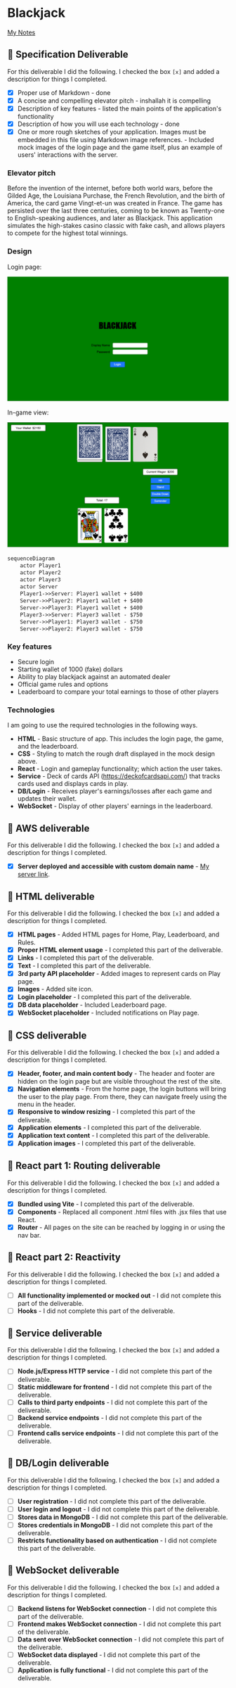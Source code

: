 # Blackjack

[My Notes](notes.md)

## 🚀 Specification Deliverable

For this deliverable I did the following. I checked the box `[x]` and added a description for things I completed.

- [x] Proper use of Markdown - done
- [x] A concise and compelling elevator pitch - inshallah it is compelling
- [x] Description of key features - listed the main points of the application's functionality
- [x] Description of how you will use each technology - done
- [x] One or more rough sketches of your application. Images must be embedded in this file using Markdown image references. - Included mock images of the login page and the game itself, plus an example of users' interactions with the server.

### Elevator pitch

Before the invention of the internet, before both world wars, before the Gilded Age, the Louisiana Purchase, the French Revolution, and the birth of America, the card game Vingt-et-un was created in France. The game has persisted over the last three centuries, coming to be known as Twenty-one to English-speaking audiences, and later as Blackjack. This application simulates the high-stakes casino classic with fake cash, and allows players to compete for the highest total winnings.

### Design

Login page:

![Login mock](blackjacklogin.PNG)

In-game view:

![Game mock](blackjackmock.PNG)

```mermaid
sequenceDiagram
    actor Player1
    actor Player2
    actor Player3
    actor Server
    Player1->>Server: Player1 wallet + $400
    Server->>Player2: Player1 wallet + $400
    Server->>Player3: Player1 wallet + $400
    Player3->>Server: Player3 wallet - $750
    Server->>Player1: Player3 wallet - $750
    Server->>Player2: Player3 wallet - $750
```

### Key features

- Secure login
- Starting wallet of 1000 (fake) dollars
- Ability to play blackjack against an automated dealer
- Official game rules and options
- Leaderboard to compare your total earnings to those of other players

### Technologies

I am going to use the required technologies in the following ways.

- **HTML** - Basic structure of app. This includes the login page, the game, and the leaderboard.
- **CSS** - Styling to match the rough draft displayed in the mock design above.
- **React** - Login and gameplay functionality; which action the user takes.
- **Service** - Deck of cards API (https://deckofcardsapi.com/) that tracks cards used and displays cards in play.
- **DB/Login** - Receives player's earnings/losses after each game and updates their wallet.
- **WebSocket** - Display of other players' earnings in the leaderboard.

## 🚀 AWS deliverable

For this deliverable I did the following. I checked the box `[x]` and added a description for things I completed.

- [x] **Server deployed and accessible with custom domain name** - [My server link](https://blackjackonline.click).

## 🚀 HTML deliverable

For this deliverable I did the following. I checked the box `[x]` and added a description for things I completed.

- [x] **HTML pages** - Added HTML pages for Home, Play, Leaderboard, and Rules.
- [x] **Proper HTML element usage** - I completed this part of the deliverable.
- [x] **Links** - I completed this part of the deliverable.
- [x] **Text** - I completed this part of the deliverable.
- [x] **3rd party API placeholder** - Added images to represent cards on Play page.
- [x] **Images** - Added site icon.
- [x] **Login placeholder** - I completed this part of the deliverable.
- [x] **DB data placeholder** - Included Leaderboard page.
- [x] **WebSocket placeholder** - Included notifications on Play page.

## 🚀 CSS deliverable

For this deliverable I did the following. I checked the box `[x]` and added a description for things I completed.

- [x] **Header, footer, and main content body** - The header and footer are hidden on the login page but are visible throughout the rest of the site.
- [x] **Navigation elements** - From the home page, the login buttons will bring the user to the play page. From there, they can navigate freely using the menu in the header.
- [x] **Responsive to window resizing** - I completed this part of the deliverable.
- [x] **Application elements** - I completed this part of the deliverable.
- [x] **Application text content** - I completed this part of the deliverable.
- [x] **Application images** - I completed this part of the deliverable.

## 🚀 React part 1: Routing deliverable

For this deliverable I did the following. I checked the box `[x]` and added a description for things I completed.

- [x] **Bundled using Vite** - I completed this part of the deliverable.
- [x] **Components** - Replaced all component .html files with .jsx files that use React.
- [x] **Router** - All pages on the site can be reached by logging in or using the nav bar.

## 🚀 React part 2: Reactivity

For this deliverable I did the following. I checked the box `[x]` and added a description for things I completed.

- [ ] **All functionality implemented or mocked out** - I did not complete this part of the deliverable.
- [ ] **Hooks** - I did not complete this part of the deliverable.

## 🚀 Service deliverable

For this deliverable I did the following. I checked the box `[x]` and added a description for things I completed.

- [ ] **Node.js/Express HTTP service** - I did not complete this part of the deliverable.
- [ ] **Static middleware for frontend** - I did not complete this part of the deliverable.
- [ ] **Calls to third party endpoints** - I did not complete this part of the deliverable.
- [ ] **Backend service endpoints** - I did not complete this part of the deliverable.
- [ ] **Frontend calls service endpoints** - I did not complete this part of the deliverable.

## 🚀 DB/Login deliverable

For this deliverable I did the following. I checked the box `[x]` and added a description for things I completed.

- [ ] **User registration** - I did not complete this part of the deliverable.
- [ ] **User login and logout** - I did not complete this part of the deliverable.
- [ ] **Stores data in MongoDB** - I did not complete this part of the deliverable.
- [ ] **Stores credentials in MongoDB** - I did not complete this part of the deliverable.
- [ ] **Restricts functionality based on authentication** - I did not complete this part of the deliverable.

## 🚀 WebSocket deliverable

For this deliverable I did the following. I checked the box `[x]` and added a description for things I completed.

- [ ] **Backend listens for WebSocket connection** - I did not complete this part of the deliverable.
- [ ] **Frontend makes WebSocket connection** - I did not complete this part of the deliverable.
- [ ] **Data sent over WebSocket connection** - I did not complete this part of the deliverable.
- [ ] **WebSocket data displayed** - I did not complete this part of the deliverable.
- [ ] **Application is fully functional** - I did not complete this part of the deliverable.
